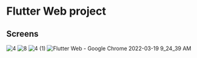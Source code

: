 # Flutter Web project

## Screens 

![4](https://user-images.githubusercontent.com/64389727/159125186-c8c1796b-c1ec-434b-a0e7-47350c3ae36c.png)
![8](https://user-images.githubusercontent.com/64389727/159125187-73d10875-5948-4deb-af47-918d981402c9.png)
![4 (1)](https://user-images.githubusercontent.com/64389727/159125190-8919eb4b-9c69-4111-bc48-23344d1a306b.png)
![Flutter Web - Google Chrome 2022-03-19 9_24_39 AM](https://user-images.githubusercontent.com/64389727/159125192-e1499265-5dfd-4f33-8621-7c4d50ef99c1.png)
